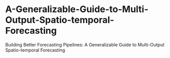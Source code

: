 # A-Generalizable-Guide-to-Multi-Output-Spatio-temporal-Forecasting
Building Better Forecasting Pipelines: A Generalizable Guide to Multi-Output Spatio-temporal Forecasting
